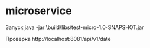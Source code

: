# microservice


Запуск
java -jar \build\libs\test-micro-1.0-SNAPSHOT.jar   

Проверка
http://localhost:8081/api/v1/date